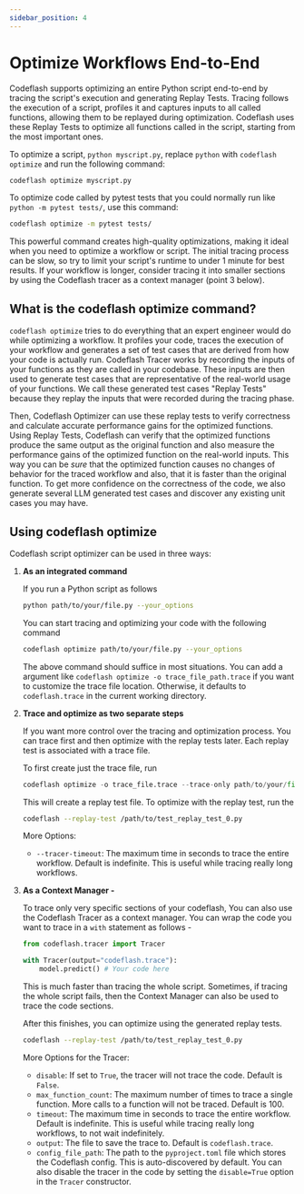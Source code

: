 ```yaml
---
sidebar_position: 4
---
```

# Optimize Workflows End-to-End

Codeflash supports optimizing an entire Python script end-to-end by tracing the script's execution and generating Replay Tests. Tracing follows the execution of a script, profiles it and captures inputs to all called functions, allowing them to be replayed during optimization. Codeflash uses these Replay Tests to optimize all functions called in the script, starting from the most important ones.

To optimize a script, `python myscript.py`, replace `python` with `codeflash optimize` and run the following command:

```bash
codeflash optimize myscript.py
```

To optimize code called by pytest tests that you could normally run like `python -m pytest tests/`, use this command:

```bash
codeflash optimize -m pytest tests/
```

This powerful command creates high-quality optimizations, making it ideal when you need to optimize a workflow or script. The initial tracing process can be slow, so try to limit your script's runtime to under 1 minute for best results. If your workflow is longer, consider tracing it into smaller sections by using the Codeflash tracer as a context manager (point 3 below). 

## What is the codeflash optimize command?

`codeflash optimize` tries to do everything that an expert engineer would do while optimizing a workflow. It profiles your code, traces the execution of your workflow and generates a set of test cases that are derived from how your code is actually run.
Codeflash Tracer works by recording the inputs of your functions as they are called in your codebase. These inputs are then used to generate test cases that are representative of the real-world usage of your functions.
We call these generated test cases "Replay Tests" because they replay the inputs that were recorded during the tracing phase.

Then, Codeflash Optimizer can use these replay tests to verify correctness and calculate accurate performance gains for the optimized functions.
Using Replay Tests, Codeflash can verify that the optimized functions produce the same output as the original function and also measure the performance gains of the optimized function on the real-world inputs.
This way you can be *sure* that the optimized function causes no changes of behavior for the traced workflow and also, that it is faster than the original function. To get more confidence on the correctness of the code, we also generate several LLM generated test cases and discover any existing unit cases you may have.

## Using codeflash optimize

Codeflash script optimizer can be used in three ways:

1. **As an integrated command** 

    If you run a Python script as follows
    
    ```bash
    python path/to/your/file.py --your_options
    ```
    
    You can start tracing and optimizing your code with the following command
    
    ```bash
    codeflash optimize path/to/your/file.py --your_options
    ```
    
    The above command should suffice in most situations. You can add a argument like `codeflash optimize -o trace_file_path.trace` if you want to customize the trace file location. Otherwise, it defaults to `codeflash.trace` in the current working directory. 
    
2. **Trace and optimize as two separate steps**
    
    If you want more control over the tracing and optimization process. You can trace first and then optimize with the replay tests later. Each replay test is associated with a trace file. 
    
    To first create just the trace file, run
    
    ```python
    codeflash optimize -o trace_file.trace --trace-only path/to/your/file.py --your_options
    ```
    
    This will create a replay test file. To optimize with the replay test, run the 
    
    ```bash
    codeflash --replay-test /path/to/test_replay_test_0.py
    ```
    
    More Options:
    - `--tracer-timeout`: The maximum time in seconds to trace the entire workflow. Default is indefinite. This is useful while tracing really long workflows.
3. **As a Context Manager -**
    
    To trace only very specific sections of your codeflash, You can also use the Codeflash Tracer as a context manager.
    You can wrap the code you want to trace in a `with` statement as follows -
    
    ```python
    from codeflash.tracer import Tracer
    
    with Tracer(output="codeflash.trace"):
        model.predict() # Your code here
    ```
    
    This is much faster than tracing the whole script. Sometimes, if tracing the whole script fails, then the Context Manager can also be used to trace the code sections. 
    
    After this finishes, you can optimize using the generated replay tests.
    
    ```bash
    codeflash --replay-test /path/to/test_replay_test_0.py
    ```
    
    More Options for the Tracer:
    
    - `disable`: If set to `True`, the tracer will not trace the code. Default is `False`.
    - `max_function_count`: The maximum number of times to trace a single function. More calls to a function will not be traced. Default is 100.
    - `timeout`: The maximum time in seconds to trace the entire workflow. Default is indefinite. This is useful while tracing really long workflows, to not wait indefinitely.
    - `output`: The file to save the trace to. Default is `codeflash.trace`.
    - `config_file_path`: The path to the `pyproject.toml` file which stores the Codeflash config. This is auto-discovered by default.
    You can also disable the tracer in the code by setting the `disable=True` option in the `Tracer` constructor.

